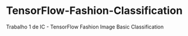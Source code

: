 # TensorFlow-Fashion-Classification
Trabalho 1 de IC - TensorFlow Fashion Image Basic Classification

